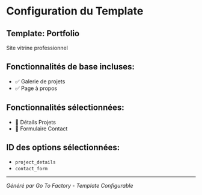# Configuration du Template

## Template: Portfolio
Site vitrine professionnel

## Fonctionnalités de base incluses:
- ✅ Galerie de projets
- ✅ Page à propos

## Fonctionnalités sélectionnées:
- 🎯 Détails Projets
- 🎯 Formulaire Contact

## ID des options sélectionnées:
- `project_details`
- `contact_form`

---
*Généré par Go To Factory - Template Configurable*
